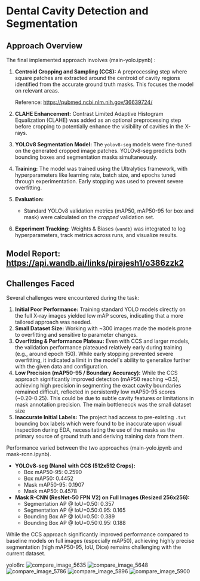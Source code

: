 # Dental Cavity Detection and Segmentation 

## Approach Overview

The final implemented approach involves (main-yolo.ipynb) :

1.  **Centroid Cropping and Sampling (CCS):** A preprocessing step where square patches are extracted around the centroid of cavity regions identified from the accurate ground truth masks. This focuses the model on relevant areas.
   
      Reference: https://pubmed.ncbi.nlm.nih.gov/36639724/
3.  **CLAHE Enhancement:** Contrast Limited Adaptive Histogram Equalization (CLAHE) was added as an optional preprocessing step before cropping to potentially enhance the visibility of cavities in the X-rays.
4.  **YOLOv8 Segmentation Model:** The `yolov8-seg` models were fine-tuned on the generated cropped image patches. YOLOv8-seg predicts both bounding boxes and segmentation masks simultaneously.
5.  **Training:** The model was trained using the Ultralytics framework, with hyperparameters like learning rate, batch size, and epochs tuned through experimentation. Early stopping was used to prevent severe overfitting.
6.  **Evaluation:**
    * Standard YOLOv8 validation metrics (mAP50, mAP50-95 for box and mask) were calculated on the *cropped* validation set.
7.  **Experiment Tracking:** Weights & Biases (`wandb`) was integrated to log hyperparameters, track metrics across runs, and visualize results.

## Model Report: https://api.wandb.ai/links/pirajesh1/o386zzk2

## Challenges Faced

Several challenges were encountered during the task:

1.  **Initial Poor Performance:** Training standard YOLO models directly on the full X-ray images yielded low mAP scores, indicating that a more tailored approach was needed.
2.  **Small Dataset Size:** Working with ~300 images made the models prone to overfitting and sensitive to parameter changes.
3.  **Overfitting & Performance Plateau:** Even with CCS and larger models, the validation performance plateaued relatively early during training (e.g., around epoch 150). While early stopping prevented severe overfitting, it indicated a limit in the model's ability to generalize further with the given data and configuration.
4.  **Low Precision (mAP50-95 / Boundary Accuracy):** While the CCS approach significantly improved detection (mAP50 reaching ~0.5), achieving high precision in segmenting the exact cavity boundaries remained difficult, reflected in persistently low mAP50-95 scores (~0.20-0.25). This could be due to subtle cavity features or limitations in mask annotation precision. The main bottlenecck was the small dataset size
5.  **Inaccurate Initial Labels:** The project had access to pre-existing `.txt` bounding box labels which were found to be inaccurate upon visual inspection during EDA, necessitating the use of the masks as the primary source of ground truth and deriving training data from them.

Performance varied between the two approaches (main-yolo.ipynb and mask-rcnn.ipynb).

* **YOLOv8-seg (Nano) with CCS (512x512 Crops):** 
    * Box mAP50-95: 0.2590
    * Box mAP50: 0.4452
    * Mask mAP50-95: 0.1907
    * Mask mAP50: 0.4578
* **Mask R-CNN (ResNet-50 FPN V2) on Full Images (Resized 256x256):**
    * Segmentation AP @ IoU=0.50: 0.357
    * Segmentation AP @ IoU=0.50:0.95: 0.165
    * Bounding Box AP @ IoU=0.50: 0.389
    * Bounding Box AP @ IoU=0.50:0.95: 0.188

While the CCS approach significantly improved performance compared to baseline models on full images (especially mAP50), achieving highly precise segmentation (high mAP50-95, IoU, Dice) remains challenging with the current dataset.

yolo8n: 
![compare_image_5635](https://github.com/user-attachments/assets/7d7ef85e-ea47-4389-ac77-a746153c9e58)
![compare_image_5648](https://github.com/user-attachments/assets/7041cfa6-2413-48ac-8f12-ebefceb3213d)
![compare_image_5786](https://github.com/user-attachments/assets/c2584764-d944-4f8f-a29a-4d83b5ac47e8)
![compare_image_5896](https://github.com/user-attachments/assets/d5dd1124-ab4d-4269-9bdc-6648c7bb8dd0)
![compare_image_5900](https://github.com/user-attachments/assets/cb607966-d889-4033-9dcb-4b79da57798d)


